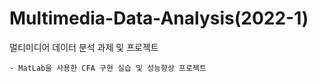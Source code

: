 # Multimedia-Data-Analysis(2022-1)

  멀티미디어 데이터 분석 과제 및 프로젝트
    
    - MatLab을 사용한 CFA 구현 실습 및 성능향상 프로젝트
